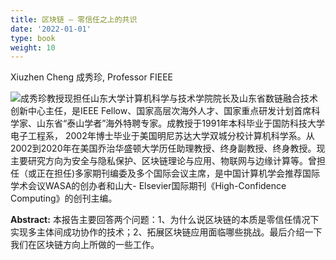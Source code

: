 ```yaml
---
title: 区块链 – 零信任之上的共识
date: '2022-01-01'
type: book
weight: 10
---
```


Xiuzhen Cheng 成秀珍, Professor
FIEEE

![](../k6.jpg)成秀珍教授现担任山东大学计算机科学与技术学院院长及山东省数链融合技术创新中心主任，是IEEE Fellow、国家高层次海外人才、国家重点研发计划首席科学家、山东省“泰山学者”海外特聘专家。成教授于1991年本科毕业于国防科技大学电子工程系， 2002年博士毕业于美国明尼苏达大学双城分校计算机科学系。从2002到2020年在美国乔治华盛顿大学历任助理教授、终身副教授、终身教授。现主要研究方向为安全与隐私保护、区块链理论与应用、物联网与边缘计算等。曾担任（或正在担任)多家期刊编委及多个国际会议主席，是中国计算机学会推荐国际学术会议WASA的创办者和山大- Elsevier国际期刊《High-Confidence Computing》的创刊主编。

**Abstract:** 本报告主要回答两个问题：1、为什么说区块链的本质是零信任情况下实现多主体间成功协作的技术；2、拓展区块链应用面临哪些挑战。最后介绍一下我们在区块链方向上所做的一些工作。 
